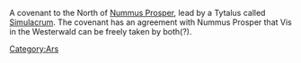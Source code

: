 A covenant to the North of [Nummus
Prosper](Nummus_Prosper_Saga "wikilink"), lead by a Tytalus called
[Simulacrum](Simulacrum "wikilink"). The covenant has an agreement with
Nummus Prosper that Vis in the Westerwald can be freely taken by
both(?).

[Category:Ars](Category:Ars "wikilink")